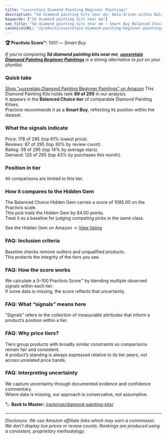 ```yaml
---
title: "uuxsretaio Diamond Painting Beginner Paintings"
description: "5d diamond painting kits near me: Data-driven within Balanced Choice ranking using the Practivio Score™. Positioned by quality, value, demand, findability, mom…"
keywords: ["5d diamond painting kits near me"]
seo_title: "5d diamond painting kits near me — Smart Buy Balanced Choice (2025)"
canonicalURL: "/products/uuxsretaio-diamond-painting-beginner-paintings-B0DRNWWH9M/"
---
```


**🏆 Practivio Score™:** 1001 — _Smart Buy_


*If you're comparing **5d diamond painting kits near me**, **[uuxsretaio Diamond Painting Beginner Paintings](https://www.amazon.com/dp/B0DRNWWH9M?tag=practivio-20)** is a strong alternative to put on your shortlist.*
### Quick take
[Shop “uuxsretaio Diamond Painting Beginner Paintings” on Amazon](https://www.amazon.com/dp/B0DRNWWH9M?tag=practivio-20)
This Diamond Painting Kits holds rank **89 of 295** in our analysis.  
It appears in the **Balanced Choice tier** of comparable Diamond Painting Kitses.  
Practivio recommends it as a **Smart Buy**, reflecting its position within the dataset.

### What the signals indicate
Price: 178 of 295 (top 61% lowest price).  
Reviews: 87 of 295 (top 30% by review count).  
Rating: 39 of 295 (top 14% by average stars).  
Demand: 125 of 295 (top 43% by purchases this month).

### Position in tier
All comparisons are limited to this tier.

### How it compares to the Hidden Gem
The Balanced Choice Hidden Gem carries a score of 1085.00 on the Practivio scale.  
This pick trails the Hidden Gem by 84.00 points.  
Treat it as a baseline for judging competing picks in the same class.  

See the Hidden Gem on Amazon → [View listing](https://www.amazon.com/dp/B07P5YDBZR?tag=practivio-20)

### FAQ: Inclusion criteria
Baseline checks remove outliers and unqualified products.  
This protects the integrity of the tiers you see.

### FAQ: How the score works
We calculate a 0–100 Practivio Score™ by blending multiple observed signals within each tier.  
If some data is missing, the score reflects that uncertainty.

### FAQ: What “signals” means here
“Signals” refers to the collection of measurable attributes that inform a product’s position within a tier.

### FAQ: Why price tiers?
Tiers group products with broadly similar constraints so comparisons remain fair and consistent.  
A product’s standing is always expressed relative to its tier peers, not across unrelated price bands.

### FAQ: Interpreting uncertainty
We capture uncertainty through documented evidence and confidence commentary.  
Where data is missing, our approach is conservative, not assumptive.


🏷️ **Back to Master:** [/rankings/diamond-painting-kits/](/rankings/diamond-painting-kits/)

---
_Disclosure: We use Amazon affiliate links which may earn a commission. We don’t display live prices or review counts. Rankings are produced using a consistent, proprietary methodology._
